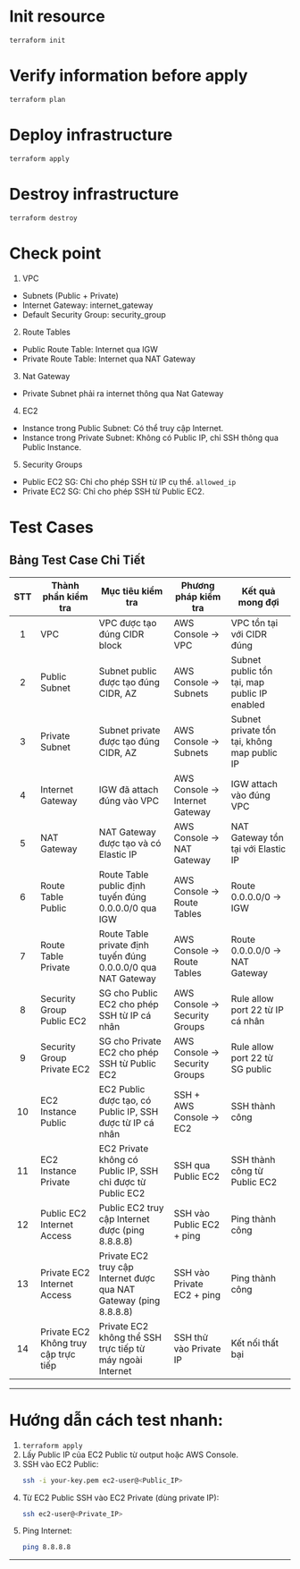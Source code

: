 # Init resource
```
terraform init
```

# Verify information before apply
```
terraform plan
```

# Deploy infrastructure
```
terraform apply
```

# Destroy infrastructure
```
terraform destroy
```

# Check point
1. VPC
+ Subnets (Public + Private)
+ Internet Gateway: internet_gateway
+ Default Security Group: security_group

2. Route Tables
+ Public Route Table: Internet qua IGW
+ Private Route Table: Internet qua NAT Gateway

3. Nat Gateway
+ Private Subnet phải ra internet thông qua Nat Gateway

4. EC2
+ Instance trong Public Subnet: Có thể truy cập Internet.
+ Instance trong Private Subnet: Không có Public IP, chỉ SSH thông qua Public Instance. 

5. Security Groups
+ Public EC2 SG: Chỉ cho phép SSH từ IP cụ thể. `allowed_ip`
+ Private EC2 SG: Chỉ cho phép SSH từ Public EC2.

# Test Cases
## Bảng Test Case Chi Tiết

| STT | Thành phần kiểm tra        | Mục tiêu kiểm tra                                                                 | Phương pháp kiểm tra | Kết quả mong đợi |
|:---:|-----------------------------|----------------------------------------------------------------------------------|----------------------|------------------|
| 1   | VPC                         | VPC được tạo đúng CIDR block                                                     | AWS Console → VPC    | VPC tồn tại với CIDR đúng |
| 2   | Public Subnet                | Subnet public được tạo đúng CIDR, AZ                                             | AWS Console → Subnets| Subnet public tồn tại, map public IP enabled |
| 3   | Private Subnet               | Subnet private được tạo đúng CIDR, AZ                                            | AWS Console → Subnets| Subnet private tồn tại, không map public IP |
| 4   | Internet Gateway             | IGW đã attach đúng vào VPC                                                       | AWS Console → Internet Gateway | IGW attach vào đúng VPC |
| 5   | NAT Gateway                  | NAT Gateway được tạo và có Elastic IP                                            | AWS Console → NAT Gateway | NAT Gateway tồn tại với Elastic IP |
| 6   | Route Table Public           | Route Table public định tuyến đúng 0.0.0.0/0 qua IGW                             | AWS Console → Route Tables | Route 0.0.0.0/0 → IGW |
| 7   | Route Table Private          | Route Table private định tuyến đúng 0.0.0.0/0 qua NAT Gateway                    | AWS Console → Route Tables | Route 0.0.0.0/0 → NAT Gateway |
| 8   | Security Group Public EC2    | SG cho Public EC2 cho phép SSH từ IP cá nhân                                      | AWS Console → Security Groups | Rule allow port 22 từ IP cá nhân |
| 9   | Security Group Private EC2   | SG cho Private EC2 cho phép SSH từ Public EC2                                    | AWS Console → Security Groups | Rule allow port 22 từ SG public |
| 10  | EC2 Instance Public          | EC2 Public được tạo, có Public IP, SSH được từ IP cá nhân                        | SSH + AWS Console → EC2 | SSH thành công |
| 11  | EC2 Instance Private         | EC2 Private không có Public IP, SSH chỉ được từ Public EC2                       | SSH qua Public EC2 | SSH thành công từ Public EC2 |
| 12  | Public EC2 Internet Access   | Public EC2 truy cập Internet được (ping 8.8.8.8)                                | SSH vào Public EC2 + ping | Ping thành công |
| 13  | Private EC2 Internet Access  | Private EC2 truy cập Internet được qua NAT Gateway (ping 8.8.8.8)                | SSH vào Private EC2 + ping | Ping thành công |
| 14  | Private EC2 Không truy cập trực tiếp | Private EC2 không thể SSH trực tiếp từ máy ngoài Internet | SSH thử vào Private IP | Kết nối thất bại |

---

# Hướng dẫn cách test nhanh:

1. `terraform apply`
2. Lấy Public IP của EC2 Public từ output hoặc AWS Console.
3. SSH vào EC2 Public:
   ```bash
   ssh -i your-key.pem ec2-user@<Public_IP>
   ```
4. Từ EC2 Public SSH vào EC2 Private (dùng private IP):
   ```bash
   ssh ec2-user@<Private_IP>
   ```
5. Ping Internet:
   ```bash
   ping 8.8.8.8
   ```

---
